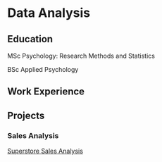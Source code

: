 # Data Analysis

## Education
MSc Psychology: Research Methods and Statistics

BSc Applied Psychology

## Work Experience

## Projects

### Sales Analysis
[Superstore Sales Analysis](https://broph-214.github.io/sales_analysis/)

